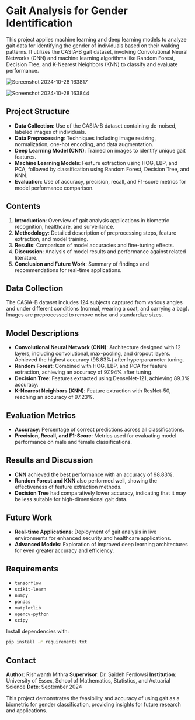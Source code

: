 # Gait Analysis for Gender Identification

This project applies machine learning and deep learning models to analyze gait data for identifying the gender of individuals based on their walking patterns. It utilizes the CASIA-B gait dataset, involving Convolutional Neural Networks (CNN) and machine learning algorithms like Random Forest, Decision Tree, and K-Nearest Neighbors (KNN) to classify and evaluate performance.

![Screenshot 2024-10-28 163817](https://github.com/user-attachments/assets/860c6b08-357e-47dd-84b5-7b474986c505)

![Screenshot 2024-10-28 163844](https://github.com/user-attachments/assets/73536c35-6512-4896-9d82-e8324f9e9f1d)


## Project Structure

- **Data Collection**: Use of the CASIA-B dataset containing de-noised, labeled images of individuals.
- **Data Preprocessing**: Techniques including image resizing, normalization, one-hot encoding, and data augmentation.
- **Deep Learning Model (CNN)**: Trained on images to identify unique gait features.
- **Machine Learning Models**: Feature extraction using HOG, LBP, and PCA, followed by classification using Random Forest, Decision Tree, and KNN.
- **Evaluation**: Use of accuracy, precision, recall, and F1-score metrics for model performance comparison.

## Contents

1. **Introduction**: Overview of gait analysis applications in biometric recognition, healthcare, and surveillance.
2. **Methodology**: Detailed description of preprocessing steps, feature extraction, and model training.
3. **Results**: Comparison of model accuracies and fine-tuning effects.
4. **Discussion**: Analysis of model results and performance against related literature.
5. **Conclusion and Future Work**: Summary of findings and recommendations for real-time applications.

## Data Collection

The CASIA-B dataset includes 124 subjects captured from various angles and under different conditions (normal, wearing a coat, and carrying a bag). Images are preprocessed to remove noise and standardize sizes.

## Model Descriptions

- **Convolutional Neural Network (CNN)**: Architecture designed with 12 layers, including convolutional, max-pooling, and dropout layers. Achieved the highest accuracy (98.83%) after hyperparameter tuning.
- **Random Forest**: Combined with HOG, LBP, and PCA for feature extraction, achieving an accuracy of 97.94% after tuning.
- **Decision Tree**: Features extracted using DenseNet-121, achieving 89.3% accuracy.
- **K-Nearest Neighbors (KNN)**: Feature extraction with ResNet-50, reaching an accuracy of 97.23%.

## Evaluation Metrics

- **Accuracy**: Percentage of correct predictions across all classifications.
- **Precision, Recall, and F1-Score**: Metrics used for evaluating model performance on male and female classifications.

## Results and Discussion

- **CNN** achieved the best performance with an accuracy of 98.83%.
- **Random Forest and KNN** also performed well, showing the effectiveness of feature extraction methods.
- **Decision Tree** had comparatively lower accuracy, indicating that it may be less suitable for high-dimensional gait data.

## Future Work

- **Real-time Applications**: Deployment of gait analysis in live environments for enhanced security and healthcare applications.
- **Advanced Models**: Exploration of improved deep learning architectures for even greater accuracy and efficiency.

## Requirements

- `tensorflow`
- `scikit-learn`
- `numpy`
- `pandas`
- `matplotlib`
- `opencv-python`
- `scipy`

Install dependencies with:
```bash
pip install -r requirements.txt
```

## Contact
**Author**: Rishwanth Mithra
**Supervisor**: Dr. Saideh Ferdowsi
**Institution**: University of Essex, School of Mathematics, Statistics, and Actuarial Science
**Date**: September 2024

This project demonstrates the feasibility and accuracy of using gait as a biometric for gender classification, providing insights for future research and applications.
